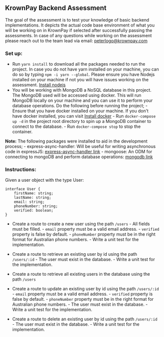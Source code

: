 ## KrownPay Backend Assessment
The goal of the assessment is to test your knowledge of basic backend implementations.
It depicts the actual code base environment of what you will be working on in KrownPay if selected after successfully passing the assessments. In case of any questions while working on the assessment please reach out to the team lead via email: peterlogo@krownpay.com

### Set up:
- Run `yarn install` to download all the packages needed to run the project. In case you do not have yarn installed on your machine, you can do so by typing `npm -i yarn --global`.  Please ensure you have Nodejs installed on your machine if not you will have issues working on the assessment. [Install nodejs](https://nodejs.org/en/)
- You will be working with MongoDB a NoSQL database in this project. The MongoDB used will be accessed using docker. This will run MongoDB locally on your machine and you can use it to perform your database operations. Do the following before running the project;
		- Ensure that you have docker installed on your machine. If you don't have docker installed, 			you can visit [Install docker](https://docs.docker.com/get-docker/)
		- Run `docker-compose up -d` in the project root directory to spin up a MongoDB container to connect to the database.
		- Run `docker-compose stop` to stop the container.

**Note:**
The following packages were installed to aid in the development process;
	- express-async-handler: Will be useful for writing asynchronous code in expressJS: [express-async-handler link](https://www.npmjs.com/package/express-async-handler)
	- mongoose: An ODM for connecting to mongoDB and perform database operations: [mongodb link](https://mongoosejs.com/)

### Instructions:
Given a user object with the type User:

    interface User {
		firstName: string;
		lastName: string;
		email: string;
		phoneNumber: string;
		verified: boolean; 
	}
- Create a route to create a new user using the path `/users`
		- All fields must be filled.
		- `email` property must be a valid email address.
		- `verified` property is false by default.
		- `phoneNumber` property must be in the right format for Australian phone numbers.
		- Write a unit test for the implementation.
		
- Create a route to retrieve an existing user by id using the path `/users/:id`
		- The user must exist in the database.
		- Write a unit test for the implementation.

- Create a route to retrieve all existing users in the database using the path `/users`
		
- Create a route to update an existing user by id using the path `/users/:id`
		- `email` property must be a valid email address.
		- `verified` property is false by default.
		- `phoneNumber` property must be in the right format for Australian phone numbers.
		- The user must exist in the database.
		- Write a unit test for the implementation.
		
 - Create a route to delete an existing user by id using the path `/users/:id`
		 - The user must exist in the database.
		 - Write a unit test for the implementation.


